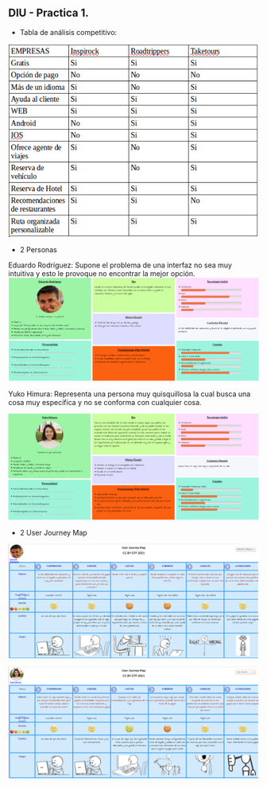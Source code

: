 ## DIU - Practica 1.

- Tabla de análisis competitivo:


![](./img/AnalisisCompetitivo.png)

- 2 Personas

Eduardo Rodríguez: Supone el problema de una interfaz no sea muy intuitiva y esto le provoque no encontrar la mejor opción.
![](./img/Eduardo.png)

Yuko Himura: Representa una persona muy quisquillosa la cual busca una cosa muy específica y no se conforma con cualquier cosa.

![](./img/Yuko.png)

- 2 User Journey Map

![](./img/JourneyMap_Eduardo.png)

![](./img/JourneyMap_Yuko.png)
